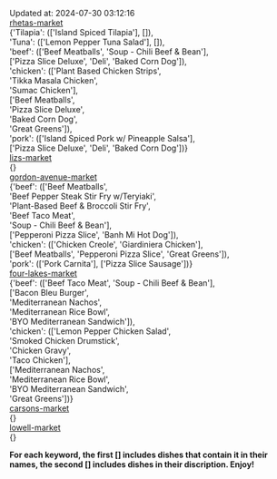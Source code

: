 Updated at: 2024-07-30 03:12:16  
[rhetas-market](https://wisc-housingdining.nutrislice.com/menu/rhetas-market/dinner/2024-07-30)  
{'Tilapia': (['Island Spiced Tilapia'], []),  
 'Tuna': (['Lemon Pepper Tuna Salad'], []),  
 'beef': (['Beef Meatballs', 'Soup -  Chili Beef & Bean'],  
          ['Pizza Slice Deluxe', 'Deli', 'Baked Corn Dog']),  
 'chicken': (['Plant Based Chicken Strips',  
              'Tikka Masala Chicken',  
              'Sumac Chicken'],  
             ['Beef Meatballs',  
              'Pizza Slice Deluxe',  
              'Baked Corn Dog',  
              'Great Greens']),  
 'pork': (['Island Spiced Pork w/ Pineapple Salsa'],  
          ['Pizza Slice Deluxe', 'Deli', 'Baked Corn Dog'])}  
[lizs-market](https://wisc-housingdining.nutrislice.com/menu/lizs-market/dinner/2024-07-30)  
{}  
[gordon-avenue-market](https://wisc-housingdining.nutrislice.com/menu/gordon-avenue-market/dinner/2024-07-30)  
{'beef': (['Beef Meatballs',  
           'Beef Pepper Steak Stir Fry w/Teryiaki',  
           'Plant-Based Beef & Broccoli Stir Fry',  
           'Beef Taco Meat',  
           'Soup -  Chili Beef & Bean'],  
          ['Pepperoni Pizza Slice', 'Banh Mi Hot Dog']),  
 'chicken': (['Chicken Creole', 'Giardiniera Chicken'],  
             ['Beef Meatballs', 'Pepperoni Pizza Slice', 'Great Greens']),  
 'pork': (['Pork Carnita'], ['Pizza Slice Sausage'])}  
[four-lakes-market](https://wisc-housingdining.nutrislice.com/menu/four-lakes-market/dinner/2024-07-30)  
{'beef': (['Beef Taco Meat', 'Soup -  Chili Beef & Bean'],  
          ['Bacon Bleu Burger',  
           'Mediterranean Nachos',  
           'Mediterranean Rice Bowl',  
           'BYO Mediterranean Sandwich']),  
 'chicken': (['Lemon Pepper Chicken Salad',  
              'Smoked Chicken Drumstick',  
              'Chicken Gravy',  
              'Taco Chicken'],  
             ['Mediterranean Nachos',  
              'Mediterranean Rice Bowl',  
              'BYO Mediterranean Sandwich',  
              'Great Greens'])}  
[carsons-market](https://wisc-housingdining.nutrislice.com/menu/carsons-market/dinner/2024-07-30)  
{}  
[lowell-market](https://wisc-housingdining.nutrislice.com/menu/lowell-market/dinner/2024-07-30)  
{}  
  
**For each keyword, the first [] includes dishes that contain it in their names, the second [] includes dishes in their discription. Enjoy!**  
